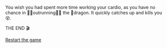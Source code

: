You wish you had spent more time working your cardio, as you have no chance in 🏃‍♂️outrunning🏃‍♀️ the 🐉dragon. It quickly catches up and kills you 😵.

THE END 🎬

[Restart the game](../begin-journey.md)

